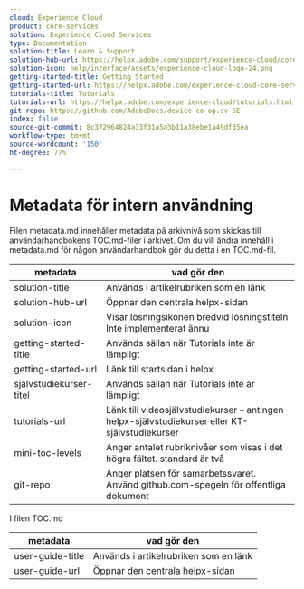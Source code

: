 ```yaml
---
cloud: Experience Cloud
product: core-services
solution: Experience Cloud Services
type: Documentation
solution-title: Learn & Support
solution-hub-url: https://helpx.adobe.com/support/experience-cloud/core-services.html
solution-icon: help/interface/assets/experience-cloud-logo-24.png
getting-started-title: Getting Started
getting-started-url: https://helpx.adobe.com/experience-cloud-core-services/get-started.html
tutorials-title: Tutorials
tutorials-url: https://helpx.adobe.com/experience-cloud/tutorials.html
git-repo: https://github.com/AdobeDocs/device-co-op.sv-SE
index: false
source-git-commit: 8c372964824a33f31a5a3b11a38ebe1a49df35ea
workflow-type: tm+mt
source-wordcount: '150'
ht-degree: 77%

---
```



# Metadata för intern användning

Filen metadata.md innehåller metadata på arkivnivå som skickas till användarhandbokens TOC.md-filer i arkivet. Om du vill ändra innehåll i metadata.md för någon användarhandbok gör du detta i en TOC.md-fil.

| metadata | vad gör den |
|--- |--- |
| solution-title | Används i artikelrubriken som en länk |
| solution-hub-url | Öppnar den centrala helpx-sidan |
| solution-icon | Visar lösningsikonen bredvid lösningstiteln Inte implementerat ännu |
| getting-started-title | Används sällan när Tutorials inte är lämpligt |
| getting-started-url | Länk till startsidan i helpx |
| självstudiekurser-titel | Används sällan när Tutorials inte är lämpligt |
| tutorials-url | Länk till videosjälvstudiekurser – antingen helpx-självstudiekurser eller KT-självstudiekurser |
| mini-toc-levels | Anger antalet rubriknivåer som visas i det högra fältet. standard är två |
| git-repo | Anger platsen för samarbetssvaret. Använd github.com-spegeln för offentliga dokument |

I filen TOC.md

| metadata | vad gör den |
|--- |--- |
| user-guide-title | Används i artikelrubriken som en länk |
| user-guide-url | Öppnar den centrala helpx-sidan |
